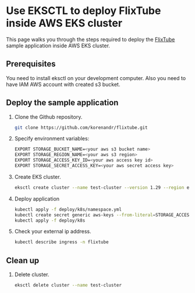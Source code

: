 # Use EKSCTL to deploy FlixTube inside AWS EKS cluster

This page walks you through the steps required to deploy the [FlixTube](https://github.com/korenandr/flixtube) sample application inside AWS EKS cluster.

## Prerequisites

You need to install eksctl on your development computer. Also you need to have IAM AWS account with created s3 bucket.

## Deploy the sample application

1. Clone the Github repository.

    ```bash
    git clone https://github.com/korenandr/flixtube.git
    ```

2. Specify environment variables:

    ```bash
    EXPORT STORAGE_BUCKET_NAME=<your aws s3 bucket name>
    EXPORT STORAGE_REGION_NAME=<your aws s3 region>
    EXPORT STORAGE_ACCESS_KEY_ID=<your aws access key id>
    EXPORT STORAGE_SECRET_ACCESS_KEY=<your aws secret access key>
    ```

3. Create EKS cluster.

    ```bash
    eksctl create cluster --name test-cluster --version 1.29 --region eu-north-1 --nodegroup-name linux-nodes --node-type t3.micro --nodes 10
    ```

4. Deploy application

    ```bash
    kubectl apply -f deploy/k8s/namespace.yml
    kubectl create secret generic aws-keys --from-literal=STORAGE_ACCESS_KEY_ID=${STORAGE_ACCESS_KEY_ID} --from-literal=STORAGE_SECRET_ACCESS_KEY={STORAGE_SECRET_ACCESS_KEY}
    kubectl apply -f deploy/k8s
    ```

4. Check your external ip address.

    ```bash
    kubectl describe ingress -n flixtube
    ```

## Clean up

1. Delete cluster.

    ```bash
    eksctl delete cluster --name test-cluster
    ```